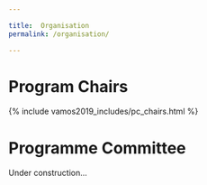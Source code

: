 ```yaml
---

title:  Organisation
permalink: /organisation/

---
```


# Program Chairs


{% include vamos2019_includes/pc_chairs.html %}

# Programme Committee

Under construction...
